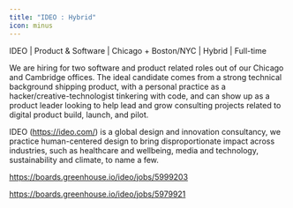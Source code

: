 ```yaml
---
title: "IDEO : Hybrid"
icon: minus
---
```

IDEO | Product &amp; Software | Chicago + Boston&#x2F;NYC | Hybrid | Full-time

We are hiring for two software and product related roles out of our Chicago and Cambridge offices. The ideal candidate comes from a strong technical background shipping product, with a personal practice as a hacker&#x2F;creative-technologist tinkering with code, and can show up as a product leader looking to help lead and grow consulting projects related to digital product build, launch, and pilot.

IDEO (<a href="https:&#x2F;&#x2F;ideo.com&#x2F;" rel="nofollow">https:&#x2F;&#x2F;ideo.com&#x2F;</a>) is a global design and innovation consultancy, we practice human-centered design to bring disproportionate impact across industries, such as healthcare and wellbeing, media and technology, sustainability and climate, to name a few.

<a href="https:&#x2F;&#x2F;boards.greenhouse.io&#x2F;ideo&#x2F;jobs&#x2F;5999203" rel="nofollow">https:&#x2F;&#x2F;boards.greenhouse.io&#x2F;ideo&#x2F;jobs&#x2F;5999203</a>

<a href="https:&#x2F;&#x2F;boards.greenhouse.io&#x2F;ideo&#x2F;jobs&#x2F;5979921" rel="nofollow">https:&#x2F;&#x2F;boards.greenhouse.io&#x2F;ideo&#x2F;jobs&#x2F;5979921</a>
